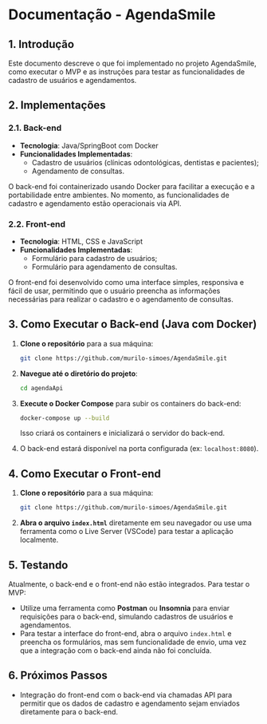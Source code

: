 # Documentação - AgendaSmile

## 1. Introdução

Este documento descreve o que foi implementado no projeto AgendaSmile, como executar o MVP e as instruções para testar as funcionalidades de cadastro de usuários e agendamentos.

## 2. Implementações

### 2.1. Back-end

- **Tecnologia**: Java/SpringBoot com Docker
- **Funcionalidades Implementadas**:
  - Cadastro de usuários (clínicas odontológicas, dentistas e pacientes);
  - Agendamento de consultas.

O back-end foi containerizado usando Docker para facilitar a execução e a portabilidade entre ambientes. No momento, as funcionalidades de cadastro e agendamento estão operacionais via API.

### 2.2. Front-end

- **Tecnologia**: HTML, CSS e JavaScript
- **Funcionalidades Implementadas**:
  - Formulário para cadastro de usuários;
  - Formulário para agendamento de consultas.

O front-end foi desenvolvido como uma interface simples, responsiva e fácil de usar, permitindo que o usuário preencha as informações necessárias para realizar o cadastro e o agendamento de consultas.

## 3. Como Executar o Back-end (Java com Docker)

1. **Clone o repositório** para a sua máquina:

   ```bash
   git clone https://github.com/murilo-simoes/AgendaSmile.git
   ```

2. **Navegue até o diretório do projeto**:

   ```bash
   cd agendaApi
   ```

3. **Execute o Docker Compose** para subir os containers do back-end:

   ```bash
   docker-compose up --build
   ```

   Isso criará os containers e inicializará o servidor do back-end.

4. O back-end estará disponível na porta configurada (ex: `localhost:8080`).

## 4. Como Executar o Front-end

1. **Clone o repositório** para a sua máquina:

   ```bash
   git clone https://github.com/murilo-simoes/AgendaSmile.git
   ```

2. **Abra o arquivo `index.html`** diretamente em seu navegador ou use uma ferramenta como o Live Server (VSCode) para testar a aplicação localmente.

## 5. Testando

Atualmente, o back-end e o front-end não estão integrados. Para testar o MVP:

- Utilize uma ferramenta como **Postman** ou **Insomnia** para enviar requisições para o back-end, simulando cadastros de usuários e agendamentos.
- Para testar a interface do front-end, abra o arquivo `index.html` e preencha os formulários, mas sem funcionalidade de envio, uma vez que a integração com o back-end ainda não foi concluída.

## 6. Próximos Passos

- Integração do front-end com o back-end via chamadas API para permitir que os dados de cadastro e agendamento sejam enviados diretamente para o back-end.
